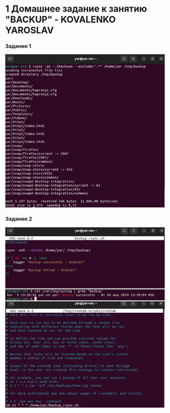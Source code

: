 # 1 Домашнее задание к занятию "BACKUP" - KOVALENKO YAROSLAV


### Задание 1

![1](https://github.com/Himisin/netology/blob/main/fault%20tolerance/03/img/Screenshot_288.jpg)


### Задание 2

![2](https://github.com/Himisin/netology/blob/main/fault%20tolerance/03/img/Screenshot_289.jpg)
![3](https://github.com/Himisin/netology/blob/main/fault%20tolerance/03/img/Screenshot_290.jpg)
![4](https://github.com/Himisin/netology/blob/main/fault%20tolerance/03/img/Screenshot_291.jpg)
